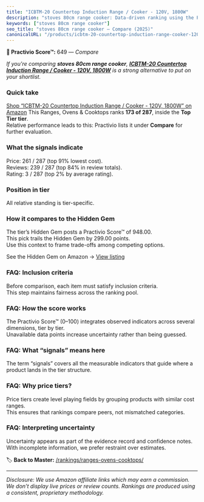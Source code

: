 ```yaml
---
title: "ICBTM-20 Countertop Induction Range / Cooker - 120V, 1800W"
description: "stoves 80cm range cooker: Data-driven ranking using the Practivio Score™. Positioned by quality, value, demand, findability, momentum."
keywords: ["stoves 80cm range cooker"]
seo_title: "stoves 80cm range cooker — Compare (2025)"
canonicalURL: "/products/icbtm-20-countertop-induction-range-cooker-120v-1800w-B01LJWD30G/"
---
```


**🛒 Practivio Score™:** 649 — _Compare_


*If you're comparing **stoves 80cm range cooker**, **[ICBTM-20 Countertop Induction Range / Cooker - 120V, 1800W](https://www.amazon.com/dp/B01LJWD30G?tag=practivio-20)** is a strong alternative to put on your shortlist.*
### Quick take
[Shop “ICBTM-20 Countertop Induction Range / Cooker - 120V, 1800W” on Amazon](https://www.amazon.com/dp/B01LJWD30G?tag=practivio-20)
This Ranges, Ovens & Cooktops ranks **173 of 287**, inside the **Top Tier tier**.  
Relative performance leads to this: Practivio lists it under **Compare** for further evaluation.

### What the signals indicate
Price: 261 / 287 (top 91% lowest cost).  
Reviews: 239 / 287 (top 84% in review totals).  
Rating: 3 / 287 (top 2% by average rating).  

### Position in tier
All relative standing is tier-specific.

### How it compares to the Hidden Gem
The tier’s Hidden Gem posts a Practivio Score™ of 948.00.  
This pick trails the Hidden Gem by 299.00 points.  
Use this context to frame trade-offs among competing options.  

See the Hidden Gem on Amazon → [View listing](https://www.amazon.com/dp/B0002YTM0I?tag=practivio-20)

### FAQ: Inclusion criteria
Before comparison, each item must satisfy inclusion criteria.  
This step maintains fairness across the ranking pool.

### FAQ: How the score works
The Practivio Score™ (0–100) integrates observed indicators across several dimensions, tier by tier.  
Unavailable data points increase uncertainty rather than being guessed.

### FAQ: What “signals” means here
The term “signals” covers all the measurable indicators that guide where a product lands in the tier structure.

### FAQ: Why price tiers?
Price tiers create level playing fields by grouping products with similar cost ranges.  
This ensures that rankings compare peers, not mismatched categories.

### FAQ: Interpreting uncertainty
Uncertainty appears as part of the evidence record and confidence notes.  
With incomplete information, we prefer restraint over estimates.

<!-- Missing template for Compare/CompareWithinPriceClass -->


🏷️ **Back to Master:** [/rankings/ranges-ovens-cooktops/](/rankings/ranges-ovens-cooktops/)

---
_Disclosure: We use Amazon affiliate links which may earn a commission. We don’t display live prices or review counts. Rankings are produced using a consistent, proprietary methodology._
